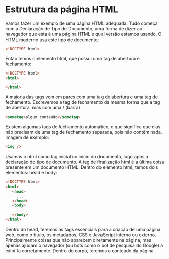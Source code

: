 # Estrutura da página HTML

Vamos fazer um exemplo de uma página HTML adequada. Tudo começa com a Declaração de Tipo de Documento, uma forma de dizer ao navegador que esta é uma página HTML e qual versão estamos usando.
O HTML moderno usa este tipo de documento:

```html
<!DOCTYPE html>
```

Então temos o elemento html, que possui uma tag de abertura e fechamento:

```html
<!DOCTYPE html>
<html>
   ...
</html>
```

A maioria das tags vem em pares com uma tag de abertura e uma tag de fechamento. Escrevemos a tag de fechamento da mesma forma que a tag de abertura, mas com uma / (barra)

```html
<sometag>algum conteúdo</sometag>
```

Existem algumas tags de fechamento automático, o que significa que elas não precisam de uma tag de fechamento separada, pois não contêm nada. Imagem de exemplo:

```html
<img />
```

Usamos o html como tag inicial no início do documento, logo após a declaração do tipo de documento. A tag de finalização html é a última coisa presente em um documento HTML. Dentro do elemento html, temos dois elementos: head e body:

```html
<!DOCTYPE html>
<html>
   <head>
     ...
   </head>
   <body>
     ...
   </body>
</html>
```

Dentro do head, teremos as tags essenciais para a criação de uma página web, como o título, os metadados, CSS e JavaScript interno ou externo. Principalmente coisas que não aparecem diretamente na página, mas apenas ajudam o navegador (ou bots como o bot de pesquisa do Google) a exibi-la corretamente.
Dentro do corpo, teremos o conteúdo da página.
